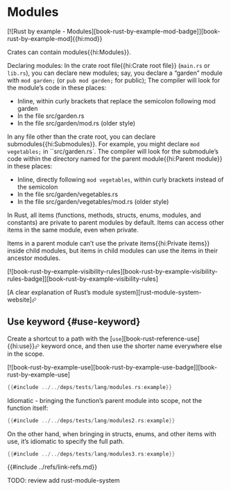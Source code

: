 # Modules

[![Rust by example - Modules][book-rust-by-example-mod-badge]][book-rust-by-example-mod]{{hi:mod}}

Crates can contain modules{{hi:Modules}}.

Declaring modules: In the crate root file{{hi:Crate root file}} (`main.rs` or `lib.rs`), you can declare new modules; say, you declare a “garden” module with `mod garden;` (or `pub mod garden;` for public); The compiler will look for the module’s code in these places:

- Inline, within curly brackets that replace the semicolon following mod garden
- In the file src/garden.rs
- In the file src/garden/mod.rs (older style)

In any file other than the crate root, you can declare submodules{{hi:Submodules}}. For example, you might declare `mod vegetables;` in ``src/garden.rs`. The compiler will look for the submodule’s code within the directory named for the parent module{{hi:Parent module}} in these places:

- Inline, directly following `mod vegetables`, within curly brackets instead of the semicolon
- In the file src/garden/vegetables.rs
- In the file src/garden/vegetables/mod.rs (older style)

In Rust, all items (functions, methods, structs, enums, modules, and constants) are private to parent modules by default. Items can access other items in the same module, even when private.

Items in a parent module can’t use the private items{{hi:Private items}} inside child modules, but items in child modules can use the items in their ancestor modules.

[![book-rust-by-example-visibility-rules][book-rust-by-example-visibility-rules-badge]][book-rust-by-example-visibility-rules]

[A clear explanation of Rust’s module system][rust-module-system-website]⮳

## Use keyword {#use-keyword}

Create a shortcut to a path with the [`use`][book-rust-reference-use]{{hi:use}}⮳ keyword once, and then use the shorter name everywhere else in the scope.

[![book-rust-by-example-use][book-rust-by-example-use-badge]][book-rust-by-example-use]

```rust
{{#include ../../deps/tests/lang/modules.rs:example}}
```

Idiomatic - bringing the function’s parent module into scope, not the function itself:

```rust
{{#include ../../deps/tests/lang/modules2.rs:example}}
```

On the other hand, when bringing in structs, enums, and other items with use, it’s idiomatic to specify the full path.

```rust
{{#include ../../deps/tests/lang/modules3.rs:example}}
```

{{#include ../refs/link-refs.md}}

<div class="hidden">
TODO: review
add rust-module-system
</div>

